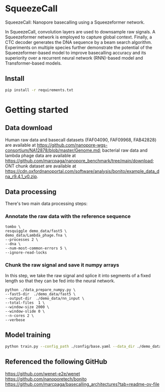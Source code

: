 # SqueezeCall
SqueezeCall: Nanopore basecalling using a Squeezeformer network.  

In SqueezeCall, convolution layers are used to downsample raw signals. A Squeezeformer network is employed to capture global context. Finally, a CTC decoder generates the DNA sequence by a beam search algorithm. Experiments on multiple species further demonstrate the potential of the Squeezeformer-based model to improve basecalling accuracy and its superiority over a recurrent neural network (RNN)-based model and Transformer-based models.

## Install

``` sh
pip install -r requirements.txt
```

# Getting started

## Data download
Human raw data and basecall datasets (FAF04090, FAF09968, FAB42828) are available at https://github.com/nanopore-wgs-consortium/NA12878/blob/master/Genome.md; bacterial raw data and lambda phage data are available at https://github.com/marcpaga/nanopore_benchmark/tree/main/download; ONT chunk dataset are available at https://cdn.oxfordnanoportal.com/software/analysis/bonito/example_data_dna_r9.4.1_v0.zip.


## Data processing

There's two main data processing steps:

### Annotate the raw data with the reference sequence

```
tombo \
resquiggle demo_data/fast5 \
demo_data/Lambda_phage.fna \
--processes 2 \
--dna \
--num-most-common-errors 5 \
--ignore-read-locks
```

### Chunk the raw signal and save it numpy arrays

In this step, we take the raw signal and splice it into segments of a fixed length so that they can be fed into the neural network.

```
python ./data_prepare_numpy.py \
--fast5-dir  ./demo_data/fast5 \
--output-dir  ./demo_data/nn_input \
--total-files  1 \
--window-size 2000 \
--window-slide 0 \
--n-cores 2 \
--verbose
```

## Model training
``` sh
python train.py --config_path ./config/base.yaml --data_dir ./demo_data/nn_input
```

## Referenced the following GitHub
https://github.com/wenet-e2e/wenet  
https://github.com/nanoporetech/bonito  
https://github.com/marcpaga/basecalling_architectures?tab=readme-ov-file


